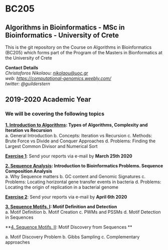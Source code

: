 # BC205
## Algorithms in Bioinformatics - MSc in Bioinformatics - University of Crete

This is the git repository on the Course on Algorithms in Bioinformatics (BC205) which forms part of the Program of the Masters in Bionformatics at the University of Crete

**Contact Details**  
*Christoforos Nikolaou: nikolaou@uoc.gr*  
*web: https://computational-genomics.weebly.com/*  
*twitter: @guilderstern*  

## 2019-2020 Academic Year
### We will be covering the following topics  

**[1. Introduction to Algorithms](https://github.com/christoforos-nikolaou/BC205/blob/master/I.Introduction_2020.md): Types of Algorithms, Complexity and Iteration vs Recursion**  
  a. General Introduction
  b. Concepts: Iteration vs Recursion
  c. Methods: Brute Force vs Divide and Conquer Approaches
  d. Problems: Finding the Largest Common Divisor and Numerical Sort  

**[Exercise 1](https://github.com/christoforos-nikolaou/BC205/blob/master/Exercise_1.md)**:
  Send your reports via e-mail by **March 25th 2020**
  
  **[2. Sequence Analysis](https://github.com/christoforos-nikolaou/BC205/blob/master/II.Sequence_Analysis_2020.md): Introduction to Bioinformatics Problems. Sequence Composition Analysis**  
  a. Why Sequence matters
  b. GC content and Genomic Signatures
  c. Problems: Locating horizontal gene transfer events in bacteria
  d. Problems: Locating the origin of replication in a bacterial genome
  
 **[Exercise 2](https://github.com/christoforos-nikolaou/BC205/blob/master/Exercise_2.md)**:
  Send your reports via e-mail by **April 6th 2020**

  **[3. Sequence Motifs. Ι](https://sites.google.com/site/uoccomputationalbiology/lectures/03-searching-and-discovering-motifs): Motif Definition and Detection**  
  a. Motif Definition
  b. Motif Creation
  c. PWMs and PSSMs
  d. Motif Detection in Sequences
   
  **[4. Sequence Motifs. ΙI](https://github.com/christoforos-nikolaou/BC205/blob/master/BC205_MotifDiscovery_beamer.pdf): Motif Discovery from Sequences **  
  
  a. Motif Discovery Problem
  b. Gibbs Sampling
  c. Complementary approaches 
